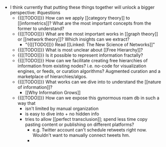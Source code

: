 - I think currently that putting these things together will unlock a bigger perspective: #questions
    - {{[[TODO]]}} How can we apply [[category theory]] to [[informetrics]]? What are the most important concepts from the former to understand?
    - {{[[TODO]]}} What are the most important works in [[graph theory]] or [[network theory]]? Which insights can we extract?
        - "{{[[TODO]]}} Read [[Linked: The New Science of Networks]]"
    - {{[[TODO]]}} What is most unclear about [[Free Hierarchy]]?
    - {{[[TODO]]}} Is it possible to represent information fractally?
    - {{[[TODO]]}} How can we facilitate creating free hierarchies of information from existing nodes? i.e. no-code for visualization engines, or feeds, or curation algorithms? Augmented curation and a marketplace of hierarchies/algos.
    - {{[[TODO]]}} What works can we dive into to understand the [[nature of information]]? 
        - [[Why Information Grows]]
    - {{[[TODO]]}}  How can we expose this gynormous roam db in such a way that 
        - isn't limited by manual organization
        - is easy to dive into + no hidden info
        - tries to allow [[perfect transclusion]]; spend less time copy pasting content or publishing on different platforms?
            - e.g. Twitter account can't schedule retweets right now. Wouldn't want to manually connect tweets hm.
            - 

